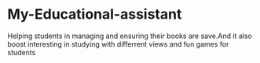 # My-Educational-assistant
Helping students in managing and ensuring their books are save.And it also boost interesting in studying with differrent views and fun games for students
